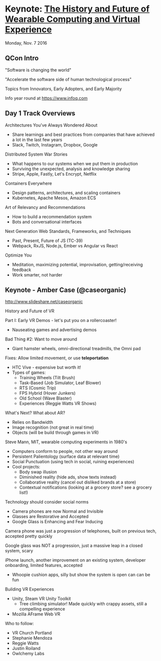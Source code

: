 # Keynote: [The History and Future of Wearable Computing and Virtual Experience](https://qconsf.com/sf2016/keynote/history-future-wearable-computing-virtual-experience)

Monday, Nov. 7 2016

## QCon Intro

"Software is changing the world"

"Accelerate the software side of human technological process"

Topics from Innovators, Early Adopters, and Early Majority

Info year round at https://www.infoq.com

## Day 1 Track Overviews

Architectures You've Always Wondered About
* Share learnings and best practices from companies that have achieved a lot in the last few years
* Slack, Twitch, Instagram, Dropbox, Google

Distributed System War Stories
* What happens to our systems when we put them in production
* Surviving the unexpected, analysis and knowledge sharing
* Stripe, Apple, Fastly, Let's Encrypt, Netflix

Containers Everywhere
* Design patterns, architectures, and scaling containers
* Kubernetes, Apache Mesos, Amazon ECS

Art of Relevancy and Recommendations
* How to build a recommendation system
* Bots and conversational interfaces

Next Generation Web Standards, Frameworks, and Techniques
* Past, Present, Future of JS (TC-39)
* Webpack, RxJS, Node.js, Ember vs Angular vs React

Optimize You
* Meditation, maximizing potential, improvisation, getting/receiving feedback
* Work smarter, not harder

## Keynote - Amber Case (@caseorganic)

http://www.slideshare.net/caseorganic

History and Future of VR

Part I: Early VR Demos - let's put you on a rollercoaster!
* Nauseating games and advertising demos

Bad Thing #2: Want to move around
* Giant hamster wheels, omni-directional treadmills, the Omni pad

Fixes: Allow limited movement, or use __teleportation__
* HTC Vive - expensive but worth it!
* Types of games:
  * Training Wheels (Tilt Brush)
  * Task-Based (Job Simulator, Leaf Blower)
  * RTS (Cosmic Trip)
  * FPS Hybrid (Hover Junkers)
  * Old School (Wave Blaster)
  * Experiences (Reggie Watts VR Shows)

What's Next? What about AR?
* Relies on Bandwidth
* Image recognition (not great in real time)
* Objects (will be build through games in VR)

Steve Mann, MIT, wearable computing experiments in 1980's
* Computers conform to people, not other way around
* Persistent Palientology (surface data at relevant time)
* Social Punctuation (using tech in social, ruining experiences)
* Cool projects:
  * Body swap illusion
  * Diminished reality (hide ads, show texts instead)
  * Collaborative reality (cancel out disliked brands at a store)
  * Contextual notifications (looking at a grocery store? see a grocery list!)

Technology should consider social norms
* Camera phones are now Normal and Invisible
* Glasses are Restorative and Accepted
* Google Glass is Enhancing and Fear Inducing

Camera phone was just a progression of telephones, built on previous tech, accepted pretty quickly

Google glass was NOT a progression, just a massive leap in a closed system, scary

iPhone launch, another improvement on an existing system, developer onboarding, limited features, accepted
* Whoopie cushion apps, silly but show the system is open can can be fun

Building VR Experiences
* Unity, Steam VR Unity Toolkit
  * Tree climbing simulator! Made quickly with crappy assets, still a compelling experience
* Mozilla AFrame Web VR

Who to follow:
* VR Church Portland
* Stephanie Mendoza
* Reggie Watts
* Justin Roiland
* Owlchemy Labs

